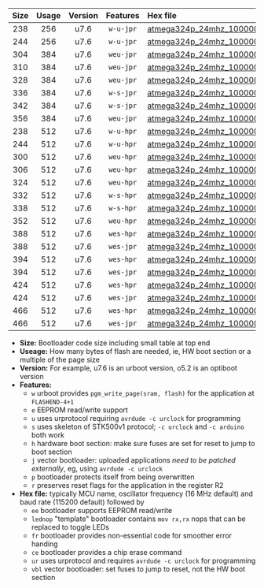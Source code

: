 |Size|Usage|Version|Features|Hex file|
|:-:|:-:|:-:|:-:|:--|
|238|256|u7.6|`w-u-jpr`|[atmega324p_24mhz_1000000bps_ur_vbl.hex](https://raw.githubusercontent.com/stefanrueger/urboot/main/atmega324p_24mhz_1000000bps_ur_vbl.hex)|
|244|256|u7.6|`w-u-jpr`|[atmega324p_24mhz_1000000bps_lednop_ur_vbl.hex](https://raw.githubusercontent.com/stefanrueger/urboot/main/atmega324p_24mhz_1000000bps_lednop_ur_vbl.hex)|
|304|384|u7.6|`weu-jpr`|[atmega324p_24mhz_1000000bps_ee_ur_vbl.hex](https://raw.githubusercontent.com/stefanrueger/urboot/main/atmega324p_24mhz_1000000bps_ee_ur_vbl.hex)|
|310|384|u7.6|`weu-jpr`|[atmega324p_24mhz_1000000bps_ee_lednop_ur_vbl.hex](https://raw.githubusercontent.com/stefanrueger/urboot/main/atmega324p_24mhz_1000000bps_ee_lednop_ur_vbl.hex)|
|328|384|u7.6|`weu-jpr`|[atmega324p_24mhz_1000000bps_ee_lednop_fr_ur_vbl.hex](https://raw.githubusercontent.com/stefanrueger/urboot/main/atmega324p_24mhz_1000000bps_ee_lednop_fr_ur_vbl.hex)|
|336|384|u7.6|`w-s-jpr`|[atmega324p_24mhz_1000000bps_vbl.hex](https://raw.githubusercontent.com/stefanrueger/urboot/main/atmega324p_24mhz_1000000bps_vbl.hex)|
|342|384|u7.6|`w-s-jpr`|[atmega324p_24mhz_1000000bps_lednop_vbl.hex](https://raw.githubusercontent.com/stefanrueger/urboot/main/atmega324p_24mhz_1000000bps_lednop_vbl.hex)|
|356|384|u7.6|`weu-jpr`|[atmega324p_24mhz_1000000bps_ee_lednop_fr_ce_ur_vbl.hex](https://raw.githubusercontent.com/stefanrueger/urboot/main/atmega324p_24mhz_1000000bps_ee_lednop_fr_ce_ur_vbl.hex)|
|238|512|u7.6|`w-u-hpr`|[atmega324p_24mhz_1000000bps_ur.hex](https://raw.githubusercontent.com/stefanrueger/urboot/main/atmega324p_24mhz_1000000bps_ur.hex)|
|244|512|u7.6|`w-u-hpr`|[atmega324p_24mhz_1000000bps_lednop_ur.hex](https://raw.githubusercontent.com/stefanrueger/urboot/main/atmega324p_24mhz_1000000bps_lednop_ur.hex)|
|300|512|u7.6|`weu-hpr`|[atmega324p_24mhz_1000000bps_ee_ur.hex](https://raw.githubusercontent.com/stefanrueger/urboot/main/atmega324p_24mhz_1000000bps_ee_ur.hex)|
|306|512|u7.6|`weu-hpr`|[atmega324p_24mhz_1000000bps_ee_lednop_ur.hex](https://raw.githubusercontent.com/stefanrueger/urboot/main/atmega324p_24mhz_1000000bps_ee_lednop_ur.hex)|
|324|512|u7.6|`weu-hpr`|[atmega324p_24mhz_1000000bps_ee_lednop_fr_ur.hex](https://raw.githubusercontent.com/stefanrueger/urboot/main/atmega324p_24mhz_1000000bps_ee_lednop_fr_ur.hex)|
|332|512|u7.6|`w-s-hpr`|[atmega324p_24mhz_1000000bps.hex](https://raw.githubusercontent.com/stefanrueger/urboot/main/atmega324p_24mhz_1000000bps.hex)|
|338|512|u7.6|`w-s-hpr`|[atmega324p_24mhz_1000000bps_lednop.hex](https://raw.githubusercontent.com/stefanrueger/urboot/main/atmega324p_24mhz_1000000bps_lednop.hex)|
|352|512|u7.6|`weu-hpr`|[atmega324p_24mhz_1000000bps_ee_lednop_fr_ce_ur.hex](https://raw.githubusercontent.com/stefanrueger/urboot/main/atmega324p_24mhz_1000000bps_ee_lednop_fr_ce_ur.hex)|
|388|512|u7.6|`wes-hpr`|[atmega324p_24mhz_1000000bps_ee.hex](https://raw.githubusercontent.com/stefanrueger/urboot/main/atmega324p_24mhz_1000000bps_ee.hex)|
|388|512|u7.6|`wes-jpr`|[atmega324p_24mhz_1000000bps_ee_vbl.hex](https://raw.githubusercontent.com/stefanrueger/urboot/main/atmega324p_24mhz_1000000bps_ee_vbl.hex)|
|394|512|u7.6|`wes-hpr`|[atmega324p_24mhz_1000000bps_ee_lednop.hex](https://raw.githubusercontent.com/stefanrueger/urboot/main/atmega324p_24mhz_1000000bps_ee_lednop.hex)|
|394|512|u7.6|`wes-jpr`|[atmega324p_24mhz_1000000bps_ee_lednop_vbl.hex](https://raw.githubusercontent.com/stefanrueger/urboot/main/atmega324p_24mhz_1000000bps_ee_lednop_vbl.hex)|
|424|512|u7.6|`wes-hpr`|[atmega324p_24mhz_1000000bps_ee_lednop_fr.hex](https://raw.githubusercontent.com/stefanrueger/urboot/main/atmega324p_24mhz_1000000bps_ee_lednop_fr.hex)|
|424|512|u7.6|`wes-jpr`|[atmega324p_24mhz_1000000bps_ee_lednop_fr_vbl.hex](https://raw.githubusercontent.com/stefanrueger/urboot/main/atmega324p_24mhz_1000000bps_ee_lednop_fr_vbl.hex)|
|466|512|u7.6|`wes-hpr`|[atmega324p_24mhz_1000000bps_ee_lednop_fr_ce.hex](https://raw.githubusercontent.com/stefanrueger/urboot/main/atmega324p_24mhz_1000000bps_ee_lednop_fr_ce.hex)|
|466|512|u7.6|`wes-jpr`|[atmega324p_24mhz_1000000bps_ee_lednop_fr_ce_vbl.hex](https://raw.githubusercontent.com/stefanrueger/urboot/main/atmega324p_24mhz_1000000bps_ee_lednop_fr_ce_vbl.hex)|

- **Size:** Bootloader code size including small table at top end
- **Useage:** How many bytes of flash are needed, ie, HW boot section or a multiple of the page size
- **Version:** For example, u7.6 is an urboot version, o5.2 is an optiboot version
- **Features:**
  + `w` urboot provides `pgm_write_page(sram, flash)` for the application at `FLASHEND-4+1`
  + `e` EEPROM read/write support
  + `u` uses urprotocol requiring `avrdude -c urclock` for programming
  + `s` uses skeleton of STK500v1 protocol; `-c urclock` and `-c arduino` both work
  + `h` hardware boot section: make sure fuses are set for reset to jump to boot section
  + `j` vector bootloader: uploaded applications *need to be patched externally*, eg, using `avrdude -c urclock`
  + `p` bootloader protects itself from being overwritten
  + `r` preserves reset flags for the application in the register R2
- **Hex file:** typically MCU name, oscillator frequency (16 MHz default) and baud rate (115200 default) followed by
  + `ee` bootloader supports EEPROM read/write
  + `lednop` "template" bootloader contains `mov rx,rx` nops that can be replaced to toggle LEDs
  + `fr` bootloader provides non-essential code for smoother error handing
  + `ce` bootloader provides a chip erase command
  + `ur` uses urprotocol and requires `avrdude -c urclock` for programming
  + `vbl` vector bootloader: set fuses to jump to reset, not the HW boot section
